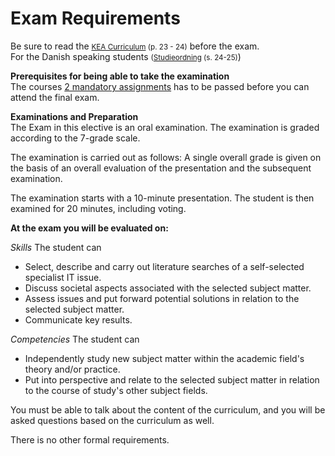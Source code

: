 # Exam Requirements
Be sure to read the <small>[KEA Curriculum](http://www.kea.dk/fileadmin/user_upload/Uddannelser/Computer_Science/Curriculum_Computer_Science.pdf) (p. 23 - 24)</small> before the exam.   
For the Danish speaking students <small>([Studieordning](http://www.kea.dk/fileadmin/user_upload/Uddannelser/Studieordninger/update_15/KEA_Studieordning_Datamatiker_01-08-2014.pdf)  (s. 24-25)</small>)

**Prerequisites for being able to take the examination**  
The courses [2 mandatory assignments](/7/) has to be passed before you can attend the final exam. 

**Examinations and Preparation**   
The Exam in this elective is an oral examination. The examination is graded according to the 7-grade scale.

The examination is carried out as follows: A single overall grade is given on the basis of an overall evaluation of the presentation and the subsequent examination.

The examination starts with a 10-minute presentation. The student is then examined for 20 minutes, including voting.

**At the exam you will be evaluated on:**

_Skills_
The student can

* Select, describe and carry out literature searches of a self-selected specialist IT issue.
* Discuss societal aspects associated with the selected subject matter.
* Assess issues and put forward potential solutions in relation to the selected subject matter.
* Communicate key results.  

_Competencies_
The student can

* Independently study new subject matter within the academic field's theory and/or practice.
* Put into perspective and relate to the selected subject matter in relation to the course of study's other subject fields.

You must be able to talk about the content of the curriculum, and you will be asked questions based on the curriculum as well.

There is no other formal requirements.

